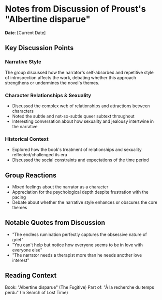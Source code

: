 # Notes from Discussion of Proust's "Albertine disparue"

**Date**: [Current Date]

## Key Discussion Points

### Narrative Style

The group discussed how the narrator's self-absorbed and repetitive style of introspection affects the work, debating whether this approach strengthens or undermines the novel's themes.

### Character Relationships & Sexuality

- Discussed the complex web of relationships and attractions between characters
- Noted the subtle and not-so-subtle queer subtext throughout
- Interesting conversation about how sexuality and jealousy intertwine in the narrative

### Historical Context

- Explored how the book's treatment of relationships and sexuality reflected/challenged its era
- Discussed the social constraints and expectations of the time period

## Group Reactions

- Mixed feelings about the narrator as a character
- Appreciation for the psychological depth despite frustration with the pacing
- Debate about whether the narrative style enhances or obscures the core themes

## Notable Quotes from Discussion

- "The endless rumination perfectly captures the obsessive nature of grief"
- "You can't help but notice how everyone seems to be in love with everyone else"
- "The narrator needs a therapist more than he needs another love interest"

## Reading Context

Book: "Albertine disparue" (The Fugitive)
Part of: "À la recherche du temps perdu" (In Search of Lost Time)
